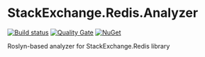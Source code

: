 # StackExchange.Redis.Analyzer

[![Build status](https://ci.appveyor.com/api/projects/status/jyrrv262f1h9ipfn?svg=true)](https://ci.appveyor.com/project/olsh/stack-exchange-redis-analyzer)
[![Quality Gate](https://sonarcloud.io/api/project_badges/measure?project=stack-exchange-redis-analyzer&metric=alert_status)](https://sonarcloud.io/dashboard?id=stack-exchange-redis-analyzer)
[![NuGet](https://img.shields.io/nuget/v/StackExchange.Redis.Analyzer.svg)](https://www.nuget.org/packages/StackExchange.Redis.Analyzer/)

Roslyn-based analyzer for StackExchange.Redis library
